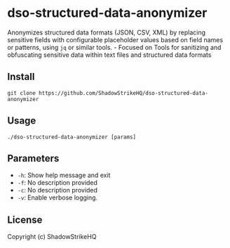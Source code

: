 # dso-structured-data-anonymizer
Anonymizes structured data formats (JSON, CSV, XML) by replacing sensitive fields with configurable placeholder values based on field names or patterns, using `jq` or similar tools. - Focused on Tools for sanitizing and obfuscating sensitive data within text files and structured data formats

## Install
`git clone https://github.com/ShadowStrikeHQ/dso-structured-data-anonymizer`

## Usage
`./dso-structured-data-anonymizer [params]`

## Parameters
- `-h`: Show help message and exit
- `-f`: No description provided
- `-c`: No description provided
- `-v`: Enable verbose logging.

## License
Copyright (c) ShadowStrikeHQ
